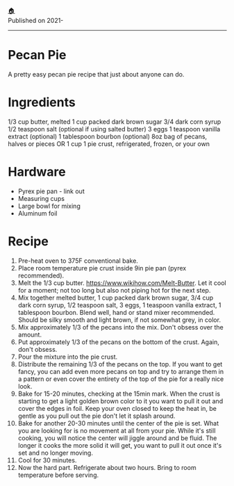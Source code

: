 [:house:](https://github.com/seajoshc)<br>
Published on 2021-

---

# Pecan Pie

A pretty easy pecan pie recipe that just about anyone can do.

# Ingredients

1/3 cup butter, melted
1 cup packed dark brown sugar
3/4 dark corn syrup
1/2 teaspoon salt (optional if using salted butter)
3 eggs
1 teaspoon vanilla extract (optional)
1 tablespoon bourbon (optional)
8oz bag of pecans, halves or pieces OR 1 cup
1 pie crust, refrigerated, frozen, or your own

# Hardware

- Pyrex pie pan - link out
- Measuring cups
- Large bowl for mixing
- Aluminum foil

# Recipe

1. Pre-heat oven to 375F conventional bake.
1. Place room temperature pie crust inside 9in pie pan (pyrex recommended).
1. Melt the 1/3 cup butter. https://www.wikihow.com/Melt-Butter. Let it cool for a moment; not too long but also not piping hot for the next step.
1. Mix together melted butter, 1 cup packed dark brown sugar, 3/4 cup dark corn syrup, 1/2 teaspoon salt, 3 eggs, 1 teaspoon vanilla extract, 1 tablespoon bourbon. Blend well, hand or stand mixer recommended. Should be silky smooth and light brown, if not somewhat grey, in color.
1. Mix approximately 1/3 of the pecans into the mix. Don't obsess over the amount.
1. Put approximately 1/3 of the pecans on the bottom of the crust. Again, don't obsess.
1. Pour the mixture into the pie crust.
1. Distribute the remaining 1/3 of the pecans on the top. If you want to get fancy, you can add even more pecans on top and try to arrange them in a pattern or even cover the entirety of the top of the pie for a really nice look.
1. Bake for 15-20 minutes, checking at the 15min mark. When the crust is starting to get a light golden brown color to it you want to pull it out and cover the edges in foil. Keep your oven closed to keep the heat in, be gentle as you pull out the pie don't let it splash around.
1. Bake for another 20-30 minutes until the center of the pie is set. What you are looking for is no movement at all from your pie. While it's still cooking, you will notice the center will jiggle around and be fluid. The longer it cooks the more solid it will get, you want to pull it out once it's set and no longer moving.
1. Cool for 30 minutes.
1. Now the hard part. Refrigerate about two hours. Bring to room temperature before serving.
